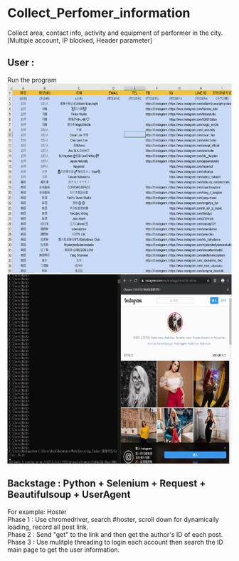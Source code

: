 # Collect_Perfomer_information
Collect area, contact info, activity and equipment of performer in the city. [Multiple account, IP blocked, Header parameter]

## User :
Run the program  
<img src="https://github.com/m1596284/Collect_Perfomer_information/blob/master/Collect_Performers_info.png" width="647" height="426">
<img src="https://github.com/m1596284/Collect_Perfomer_information/blob/master/IG_Host_Tag.gif" width="647" height="426">

## Backstage : Python + Selenium + Request + Beautifulsoup + UserAgent
For example: Hoster  
Phase 1 : Use chromedriver, search #hoster, scroll down for dynamically loading, record all post link.  
Phase 2 : Send "get" to the link and then get the author's ID of each post.  
Phase 3 : Use mulitple threading to login each account then search the ID main page to get the user information.
